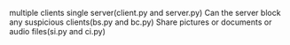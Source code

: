 multiple clients single server(client.py and server.py)
 Can the server block any suspicious clients(bs.py and bc.py)
Share pictures or documents or audio files(si.py and ci.py)
